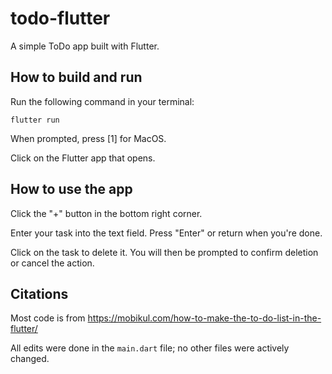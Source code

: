 # todo-flutter
A simple ToDo app built with Flutter.

## How to build and run
Run the following command in your terminal:
``` 
flutter run
```

When prompted, press [1] for MacOS.

Click on the Flutter app that opens.

## How to use the app
Click the "+" button in the bottom right corner.

Enter your task into the text field. Press "Enter" or return when you're done.

Click on the task to delete it. You will then be prompted to confirm deletion or cancel the action.


## Citations
Most code is from https://mobikul.com/how-to-make-the-to-do-list-in-the-flutter/ 

All edits were done in the ```main.dart``` file; no other files were actively changed.

